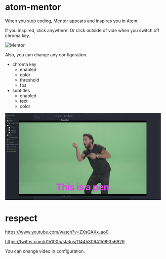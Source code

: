 # atom-mentor

When you stop coding, Mentor appears and inspires you in Atom.

If you inspired, click anywhere. Or click outside of vide when you switch off chroma key.

![Mentor](./assets/screenshot.gif)

Also, you can change any configuration.

- chroma key
  - enabled
  - color
  - threshold
  - fps
- subtitles
  - enabled
  - text
  - color

![Mentor](./assets/screenshot.png)

# respect

https://www.youtube.com/watch?v=ZXsQAXx_ao0

https://twitter.com/d151005/status/1144530641599356929

You can change video in configuration.

